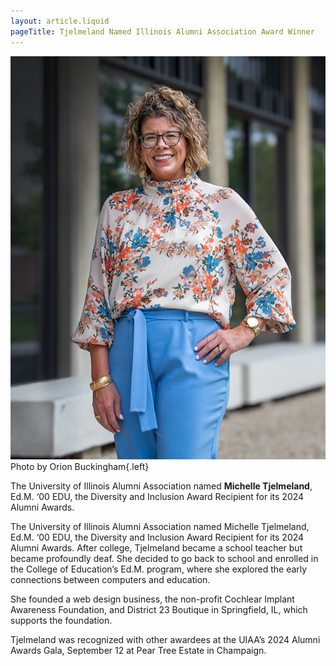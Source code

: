 ```yaml
---
layout: article.liquid
pageTitle: Tjelmeland Named Illinois Alumni Association Award Winner
---
```

<ilw-content width="page">

![Michelle Tjelmenland, with hand on hip](/img/alumni/tjelmeland.jpg) Photo by Orion Buckingham{.left}

The University of Illinois Alumni Association named **Michelle Tjelmeland**, Ed.M. ‘00 EDU, the Diversity and Inclusion Award Recipient for its 2024 Alumni Awards.

The University of Illinois Alumni Association named Michelle Tjelmeland, Ed.M. ‘00 EDU, the Diversity and Inclusion Award Recipient for its 2024 Alumni Awards. After college, Tjelmeland became a school teacher but became profoundly deaf. She decided to go back to school and enrolled in the College of Education’s Ed.M. program, where she explored the early connections between computers and education.

She founded a web design business, the non-profit Cochlear Implant Awareness Foundation, and District 23 Boutique in Springfield, IL, which supports the foundation.

Tjelmeland was recognized with other awardees at the UIAA’s 2024 Alumni Awards Gala, September 12 at Pear Tree Estate in Champaign.

</ilw-content>